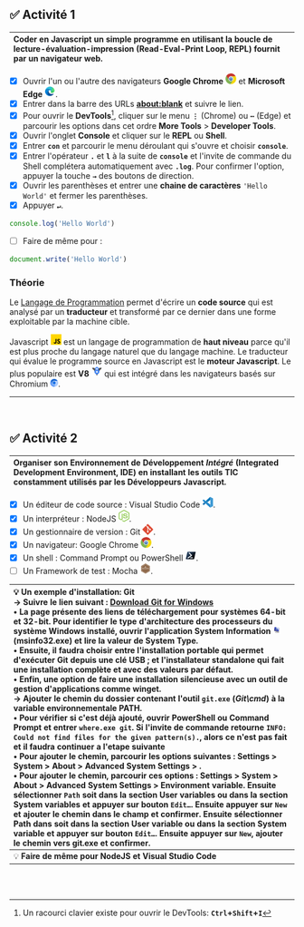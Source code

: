 ## ✅ **Activité 1**

|Coder en **Javascript** un simple programme en utilisant la boucle de lecture-évaluation-impression (Read-Eval-Print Loop, REPL) fournit par un navigateur web.|
|:---|
- [x] Ouvrir l'un ou l'autre des navigateurs **Google Chrome** ![](./rsc/google-chrome-small.png) et **Microsoft Edge** ![](./rsc/microsoft-edge-small.png).
- [x] Entrer dans la barre des URLs [**about:blank**](https://sangafabrice.github.io/redirect.html) et suivre le lien.
- [x] Pour ouvrir le **DevTools**[^1], cliquer sur le menu **`⋮`** (Chrome) ou **`⋯`** (Edge) et parcourir les options dans cet ordre **More Tools** > **Developer Tools**.
- [x] Ouvrir l'onglet **Console** et cliquer sur le **REPL** ou **Shell**.
- [x] Entrer **`con`** et parcourir le menu déroulant qui s'ouvre et choisir **`console`**.
- [x] Entrer l'opérateur **`.`** et **`l`** à la suite de **`console`** et l'invite de commande du Shell complétera automatiquement avec **`.log`**. Pour confirmer l'option, appuyer la touche **`→`** des boutons de direction.
- [x] Ouvrir les parenthèses et entrer une **chaine de caractères** `'Hello World'` et fermer les parenthèses.
- [x] Appuyer **`↵`**.
```js
console.log('Hello World')
```
- [ ] Faire de même pour :
```js
document.write('Hello World')
```

### Théorie

Le [Langage de Programmation](http://deptinfo.cnam.fr/Enseignement/CycleA/AMSI/cours_systemes/04_traduction/traduc.htm) permet d'écrire un **code source** qui est analysé par un **traducteur** et transformé par ce dernier dans une forme exploitable par la machine cible.

Javascript ![](./rsc/javascript-small.png) est un langage de programmation de **haut niveau** parce qu'il est plus proche du langage naturel que du langage machine. Le traducteur qui évalue le programme source en Javascript est le **moteur Javascript**. Le plus populaire est **V8** ![](./rsc/v8-small.png) qui est intégré dans les navigateurs basés sur Chromium ![](./rsc/chromium-small.png).

---
<br>

## ✅ **Activité 2**

|Organiser son Environnement de Développement _Intégré_ (Integrated Development Environment, IDE) en installant les outils TIC constamment utilisés par les Développeurs Javascript.|
|:---|
- [x] Un éditeur de code source : Visual Studio Code ![](./rsc/visual-studio-code-small.png).
- [x] Un interpréteur : NodeJS ![](./rsc/nodejs-small.png).
- [x] Un gestionnaire de version : Git ![](./rsc/git-small.png).
- [x] Un navigateur: Google Chrome ![](./rsc/google-chrome-small.png).
- [x] Un shell : Command Prompt ou PowerShell ![](./rsc/powershell-small.png).
- [ ] Un Framework de test : Mocha ![](./rsc/mochajs-small.png).

|💡 **Un exemple d'installation: Git** <br> → Suivre le lien suivant : [Download Git for Windows](https://git-scm.com/download/win) <br> **•** La page présente des liens de téléchargement pour systèmes 64-bit et 32-bit. Pour identifier le type d'architecture des processeurs du système Windows installé, ouvrir l'application **System Information** ![](./rsc/system-information-small.png) (msinfo32.exe) et lire la valeur de **System Type**. <br> **•** Ensuite, il faudra choisir entre **l'installation portable** qui permet d'exécuter Git depuis une clé USB ; et **l'installateur standalone** qui fait une installation complète et avec des valeurs par défaut. <br> **•** Enfin, une option de faire une installation silencieuse avec un outil de gestion d'applications comme **winget**. <br> → Ajouter le chemin du dossier contenant l'outil `git.exe` (_Git\cmd_) à la variable environnementale PATH. <br> **•** Pour vérifier si c'est déjà ajouté, ouvrir PowerShell ou Command Prompt et entrer `where.exe git`. Si l'invite de commande retourne `INFO: Could not find files for the given pattern(s).`, alors ce n'est pas fait et il faudra continuer a l'etape suivante <br> **•** Pour ajouter le chemin, parcourir les options suivantes : **Settings** > **System** > **About** > **Advanced System Settings** > . <br> **•** Pour ajouter le chemin, parcourir ces options : **Settings** > **System** > **About** > **Advanced System Settings** > **Environment variable**. Ensuite sélectionner **`Path`** soit dans la section **User variables** ou dans la section **System variables** et appuyer sur bouton **`Edit…`**. Ensuite appuyer sur **`New`** et ajouter le chemin dans le champ et confirmer. Ensuite sélectionner Path dans soit dans la section **User variable** ou dans la section **System variable** et appuyer sur bouton **`Edit…`**. Ensuite appuyer sur **`New`**, ajouter le chemin vers git.exe et confirmer.|
|:---|
|💡 **Faire de même pour NodeJS et Visual Studio Code**|
<br>
<br>

[^1]: Un racourci clavier existe pour ouvrir le DevTools: **`Ctrl`+`Shift`+`I`**
